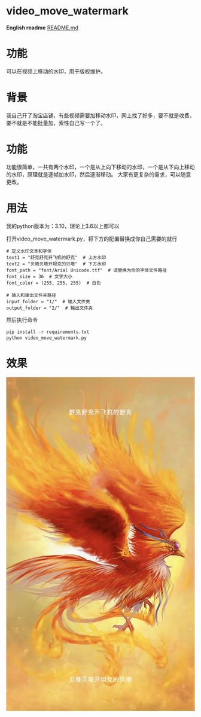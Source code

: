 #  video_move_watermark

**English readme** [README.md](README.md)

# 功能
可以在视频上移动的水印，用于版权维护。

# 背景
我自己开了淘宝店铺，有些视频需要加移动水印，网上找了好多，要不就是收费，要不就是不能批量加，索性自己写一个了。

# 功能
功能很简单，一共有两个水印，一个是从上向下移动的水印，一个是从下向上移动的水印，原理就是逐帧加水印，然后逐渐移动。
大家有更复杂的需求，可以随意更改。

# 用法
我的python版本为：3.10，理论上3.6以上都可以

打开video_move_watermark.py，将下方的配置替换成你自己需要的就行

```
# 定义水印文本和字体
text1 = "舒克舒克开飞机的舒克"  # 上方水印
text2 = "贝塔贝塔开坦克的贝塔"  # 下方水印
font_path = "font/Arial Unicode.ttf"  # 请替换为你的字体文件路径
font_size = 36  # 文字大小
font_color = (255, 255, 255)  # 白色

# 输入和输出文件夹路径
input_folder = "1/"  # 输入文件夹
output_folder = "2/"  # 输出文件夹
```

然后执行命令

```
pip install -r requirements.txt 
python video_move_watermark.py
```


# 效果

![demo](demo.png)
